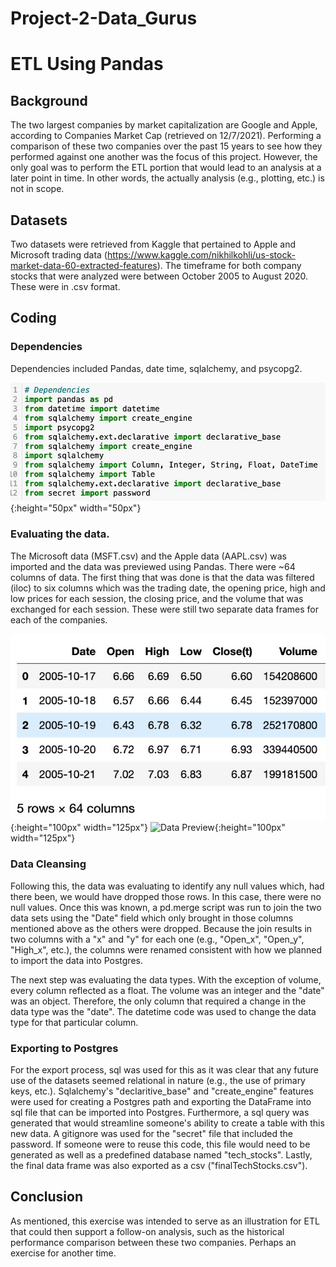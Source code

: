 # Project-2-Data_Gurus

# ETL Using Pandas

## Background

The two largest companies by market capitalization are Google and Apple, according to Companies Market Cap (retrieved on 12/7/2021).  Performing a comparison of these two companies over the past 15 years to see how they performed against one another was the focus of this project.  However, the only goal was to perform the ETL portion that would lead to an analysis at a later point in time.  In other words, the actually analysis (e.g., plotting, etc.) is not in scope.  

## Datasets

Two datasets were retrieved from Kaggle that pertained to Apple and Microsoft trading data (https://www.kaggle.com/nikhilkohli/us-stock-market-data-60-extracted-features).  The timeframe for both company stocks that were analyzed were between October 2005 to August 2020.  These were in .csv format.

## Coding

### Dependencies

Dependencies included Pandas, date time, sqlalchemy, and psycopg2.  

![Dependencies](markdown/dependencies.jpg?raw=true "Title"){:height="50px" width="50px"}


### Evaluating the data.

The Microsoft data (MSFT.csv) and the Apple data (AAPL.csv) was imported and the data was previewed using Pandas.  There were ~64 columns of data.  The first thing that was done is that the data was filtered (iloc) to six columns which was the trading date, the opening price, high and low prices for each session, the closing price, and the volume that was exchanged for each session.  These were still two separate data frames for each of the companies.

![Data Preview](markdown/preview_data.jpg?raw=true "Title"){:height="100px" width="125px"}  ![Data Preview](markdown/cleaning.jpg.jpg?raw=true "Title"){:height="100px" width="125px"}


### Data Cleansing

Following this, the data was evaluating to identify any null values which, had there been, we would have dropped those rows.  In this case, there were no null values.  Once this was known, a pd.merge script was run to join the two data sets using the "Date" field which only brought in those columns mentioned above as the others were dropped.  Because the join results in two columns with a "x" and "y" for each one (e.g., "Open_x", "Open_y", "High_x", etc.), the columns were renamed consistent with how we planned to import the data into Postgres.  

The next step was evaluating the data types.  With the exception of volume, every column reflected as a float.  The volume was an integer and the "date" was an object.  Therefore, the only column that required a change in the data type was the "date".  The datetime code was used to change the data type for that particular column.  

### Exporting to Postgres

For the export process, sql was used for this as it was clear that any future use of the datasets seemed relational in nature (e.g., the use of primary keys, etc.).  Sqlalchemy's "declaritive_base" and "create_engine" features were used for creating a Postgres path and exporting the DataFrame into sql file that can be imported into Postgres.  Furthermore, a sql query was generated that would streamline someone's ability to create a table with this new data.  A gitignore was used for the "secret" file that included the password.  If someone were to reuse this code, this file would need to be generated as well as a predefined database named "tech_stocks".  Lastly, the final data frame was also exported as a csv ("finalTechStocks.csv").

## Conclusion

As mentioned, this exercise was intended to serve as an illustration for ETL that could then support a follow-on analysis, such as the historical performance comparison between these two companies.  Perhaps an exercise for another time.  

